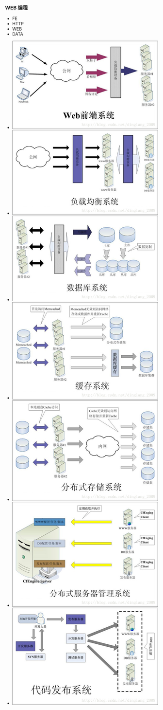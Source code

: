 ### WEB 编程
+ FE
+ HTTP
+ WEB
+ DATA

* ![如图](1.jpg)
* ![如图](2.jpg)
* ![如图](3.jpg)
* ![如图](4.jpg)
* ![如图](5.jpg)
* ![如图](6.jpg)
* ![如图](7.jpg)
